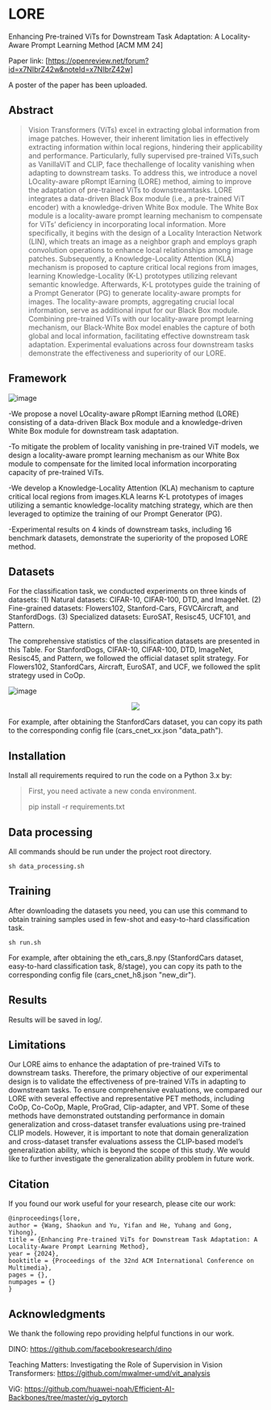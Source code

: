 # LORE
Enhancing Pre-trained ViTs for Downstream Task Adaptation: A Locality-Aware Prompt Learning Method [ACM MM 24]

Paper link: [https://openreview.net/forum?id=x7NIbrZ42w&noteId=x7NIbrZ42w]

A poster of the paper has been uploaded.

## Abstract
> Vision Transformers (ViTs) excel in extracting global information from image patches. However, their inherent limitation lies in effectively extracting information within local regions, hindering their applicability and performance. Particularly, fully supervised pre-trained ViTs,such as VanillaViT and CLIP, face thechallenge of locality vanishing when adapting to downstream tasks. To address this, we introduce a novel LOcality-aware pRompt lEarning (LORE) method, aiming to improve the adaptation of pre-trained ViTs to downstreamtasks. LORE integrates a data-driven Black Box module (i.e., a pre-trained ViT encoder) with a knowledge-driven White Box module. The White Box module is a locality-aware prompt learning
mechanism to compensate for ViTs’ deficiency in incorporating local information. More specifically, it begins with the design of a Locality Interaction Network (LIN), which treats an image as a neighbor graph and employs graph convolution operations to enhance local relationships among image patches. Subsequently, a Knowledge-Locality Attention (KLA) mechanism is proposed to capture critical local regions from images, learning Knowledge-Locality (K-L) prototypes utilizing relevant semantic knowledge. Afterwards, K-L prototypes guide the training of a Prompt Generator (PG) to generate locality-aware prompts for images. The locality-aware prompts, aggregating crucial local information, serve as additional input for our Black Box module. Combining pre-trained ViTs with our locality-aware prompt learning mechanism, our Black-White Box model enables the capture of both global and local information, facilitating effective downstream task adaptation. Experimental evaluations across four downstream tasks demonstrate the effectiveness and superiority of our LORE. 

## Framework

![image](https://github.com/Mysteriousplayer/KGPT/blob/main/model_v6.png)

-We propose a novel LOcality-aware pRompt lEarning method (LORE) consisting of a data-driven Black Box module and a knowledge-driven White Box module for downstream task adaptation.

-To mitigate the problem of locality vanishing in pre-trained ViT models, we design a locality-aware prompt learning mechanism as our White Box module to compensate for the limited local information incorporating capacity of pre-trained ViTs.

-We develop a Knowledge-Locality Attention (KLA) mechanism to capture critical local regions from images.KLA learns K-L prototypes of images utilizing a semantic knowledge-locality matching strategy, which are then leveraged to optimize the training of our Prompt Generator (PG). 

-Experimental results on 4 kinds of downstream tasks, including 16 benchmark datasets, demonstrate the superiority of the proposed LORE method.

## Datasets
For the classification task, we conducted experiments on three kinds of datasets: (1) Natural datasets: CIFAR-10, CIFAR-100, DTD, and ImageNet. (2) Fine-grained datasets: Flowers102, Stanford-Cars, FGVCAircraft, and StanfordDogs. (3) Specialized datasets: EuroSAT, Resisc45, UCF101, and Pattern. 

The comprehensive statistics of the classification datasets are presented in this Table. For StanfordDogs, CIFAR-10, CIFAR-100, DTD, ImageNet, Resisc45, and Pattern, we followed the official dataset split strategy. For Flowers102, StanfordCars, Aircraft, EuroSAT, and UCF, we followed the split strategy used in CoOp. 

![image](https://github.com/Mysteriousplayer/KGPT/blob/main/dataset_v1.png)

<div align=center>
<img src="https://github.com/Mysteriousplayer/KGPT/blob/main/dataset_v1.png">
</div>


For example, after obtaining the StanfordCars dataset, you can copy its path to the corresponding config file (cars_cnet_xx.json "data_path").

## Installation
Install all requirements required to run the code on a Python 3.x by:
> First, you need activate a new conda environment.
> 
> pip install -r requirements.txt

## Data processing
All commands should be run under the project root directory. 

```
sh data_processing.sh
```

## Training
After downloading the datasets you need, you can use this command to obtain training samples used in few-shot and easy-to-hard classification task.

```
sh run.sh
```

For example, after obtaining the eth_cars_8.npy (StanfordCars dataset, easy-to-hard classification task, 8/stage), you can copy its path to the corresponding config file (cars_cnet_h8.json "new_dir").  

## Results
Results will be saved in log/.  

## Limitations
Our LORE aims to enhance the adaptation of pre-trained ViTs to downstream tasks. Therefore, the primary objective of our experimental design is to validate the effectiveness of pre-trained ViTs in adapting to downstream tasks. To ensure comprehensive evaluations, we compared our LORE with several effective and representative PET methods, including CoOp, Co-CoOp, Maple, ProGrad, Clip-adapter, and VPT. Some of these methods have demonstrated outstanding performance in domain generalization and cross-dataset transfer evaluations using pre-trained CLIP models. However, it is important to note that domain generalization and cross-dataset transfer evaluations assess the CLIP-based model’s generalization ability, which is beyond the scope of this study. We would like to further investigate the generalization ability problem in future work.

## Citation
If you found our work useful for your research, please cite our work:
```
@inproceedings{lore,
author = {Wang, Shaokun and Yu, Yifan and He, Yuhang and Gong, Yihong},
title = {Enhancing Pre-trained ViTs for Downstream Task Adaptation: A Locality-Aware Prompt Learning Method},
year = {2024},
booktitle = {Proceedings of the 32nd ACM International Conference on Multimedia},
pages = {},
numpages = {}
}
```

## Acknowledgments
We thank the following repo providing helpful functions in our work. 

DINO: https://github.com/facebookresearch/dino

Teaching Matters: Investigating the Role of Supervision in Vision Transformers: https://github.com/mwalmer-umd/vit_analysis

ViG: https://github.com/huawei-noah/Efficient-AI-Backbones/tree/master/vig_pytorch
